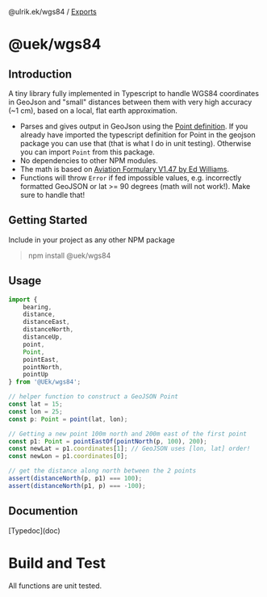 @ulrik.ek/wgs84 / [Exports](modules.md)

# @uek/wgs84

## Introduction

A tiny library fully implemented in Typescript to handle WGS84 coordinates in GeoJson and "small" distances between them with very high accuracy (~1 cm), based on a local, flat earth approximation.

-   Parses and gives output in GeoJson using the [Point definition](https://en.wikipedia.org/wiki/GeoJSON). If you already have imported the typescript definition for Point in the geojson package you can use that (that is what I do in unit testing). Otherwise you can import `Point` from this package.
-   No dependencies to other NPM modules.
-   The math is based on [Aviation Formulary V1.47 by Ed Williams](https://edwilliams.org/avform147.htm#flat).
-   Functions will throw `Error` if fed impossible values, e.g. incorrectly formatted GeoJSON or lat >= 90 degrees (math will not work!). Make sure to handle that!

## Getting Started

Include in your project as any other NPM package

> npm install @uek/wgs84

## Usage

```typescript
import {
    bearing,
    distance,
    distanceEast,
    distanceNorth,
    distanceUp,
    point,
    Point,
    pointEast,
    pointNorth,
    pointUp
} from '@UEk/wgs84';

// helper function to construct a GeoJSON Point
const lat = 15;
const lon = 25;
const p: Point = point(lat, lon);

// Getting a new point 100m north and 200m east of the first point
const p1: Point = pointEastOf(pointNorth(p, 100), 200);
const newLat = p1.coordinates[1]; // GeoJSON uses [lon, lat] order!
const newLon = p1.coordinates[0];

// get the distance along north between the 2 points
assert(distanceNorth(p, p1) === 100);
assert(distanceNorth(p1, p) === -100);
```

## Documention

[Typedoc](doc\)

# Build and Test

All functions are unit tested.
